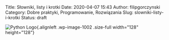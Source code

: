 Title: Słowniki, listy i krotki
Date: 2020-04-07 15:43
Author: filipgorczynski
Category: Dobre praktyki, Programowanie, Rozwiązania
Slug: slowniki-listy-i-krotki
Status: draft

![Python Logo](https://filipgorczynski.files.wordpress.com/2015/04/python1.png){.alignleft .wp-image-1002 .size-full width="128" height="128"}
